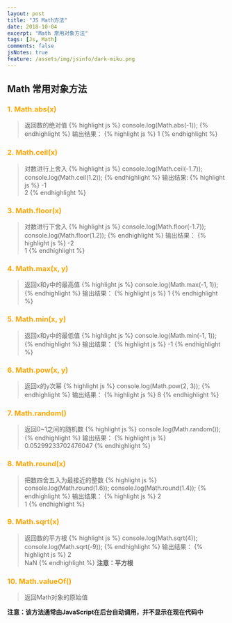 ```yaml
---
layout: post
title: "JS Math方法"
date: 2018-10-04
excerpt: "Math 常用对象方法"
tags: [Js, Math]
comments: false
jsNotes: true
feature: /assets/img/jsinfo/dark-miku.png
---
```


## Math 常用对象方法
### <label style="color: orange">1. Math.abs(x)</label> 
> 返回数的绝对值
{% highlight js %}
console.log(Math.abs(-1));
{% endhighlight %}
输出结果：
{% highlight js %}
1
{% endhighlight %}

### <label style="color: orange">2. Math.ceil(x)</label> 
> 对数进行上舍入
{% highlight js %}
console.log(Math.ceil(-1.7));
console.log(Math.ceil(1.2));
{% endhighlight %}
输出结果:
{% highlight js %}
-1  
2
{% endhighlight %}

### <label style="color: orange">3. Math.floor(x)</label> 
> 对数进行下舍入
{% highlight js %}
console.log(Math.floor(-1.7));
console.log(Math.floor(1.2));
{% endhighlight %}
输出结果：
{% highlight js %}
-2  
1
{% endhighlight %}

### <label style="color: orange">4. Math.max(x, y)</label> 
> 返回x和y中的最高值
{% highlight js %}
console.log(Math.max(-1, 1));
{% endhighlight %}
输出结果：
{% highlight js %}
1
{% endhighlight %}

### <label style="color: orange">5. Math.min(x, y)</label> 
> 返回x和y中的最低值
{% highlight js %}
console.log(Math.min(-1, 1));
{% endhighlight %}
输出结果：
{% highlight js %}
-1
{% endhighlight %}

### <label style="color: orange">6. Math.pow(x, y)</label> 
> 返回x的y次幂
{% highlight js %}
console.log(Math.pow(2, 3));
{% endhighlight %}
输出结果：
{% highlight js %}
8
{% endhighlight %}

### <label style="color: orange">7. Math.random()</label> 
> 返回0~1之间的随机数
{% highlight js %}
console.log(Math.random());
{% endhighlight %}
输出结果：
{% highlight js %}
0.05299233702476047
{% endhighlight %}

### <label style="color: orange">8. Math.round(x)</label> 
> 把数四舍五入为最接近的整数
{% highlight js %}
console.log(Math.round(1.6));
console.log(Math.round(1.4));
{% endhighlight %}
输出结果：
{% highlight js %}
2  
1
{% endhighlight %}

### <label style="color: orange">9. Math.sqrt(x)</label> 
> 返回数的平方根
{% highlight js %}
console.log(Math.sqrt(4));
console.log(Math.sqrt(-9));
{% endhighlight %}
输出结果：
{% highlight js %}
2  
NaN
{% endhighlight %}
**注意：平方根**

### <label style="color: orange">10. Math.valueOf()</label> 
> 返回Math对象的原始值
  
**注意：该方法通常由JavaScript在后台自动调用，并不显示在现在代码中**  
